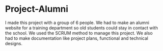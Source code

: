 # Project-Alumni
I made this project with a group of 6 people. 
We had to make an alumni website for a training department so old students could stay in contact with the school.
We used the SCRUM method to manage this project. 
We also had to make documentation like project plans, functional and technical designs.

